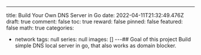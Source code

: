 ---
title: Build Your Own DNS Server in Go
date: 2022-04-11T21:32:49.476Z
draft: true
comment: false
toc: true
reward: false
pinned: false
featured: false
math: true
categories:
  - network
tags: null
series: null
images: []
---## Goal of this project
Build simple DNS local server in go, that also works as domain blocker.
